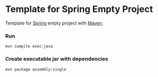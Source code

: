 Template for Spring Empty Project
=====================

Template for [Spring](http://spring.io) empty project with [Maven](http://maven.apache.org).

### Run ###
```
mvn compile exec:java
```

### Create executable jar with dependencies ###
```
mvn package assembly:single
```

